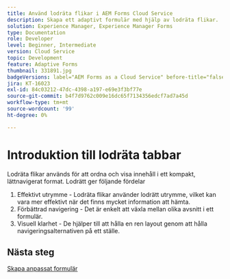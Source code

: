 ```yaml
---
title: Använd lodräta flikar i AEM Forms Cloud Service
description: Skapa ett adaptivt formulär med hjälp av lodräta flikar.
solution: Experience Manager, Experience Manager Forms
type: Documentation
role: Developer
level: Beginner, Intermediate
version: Cloud Service
topic: Development
feature: Adaptive Forms
thumbnail: 331891.jpg
badgeVersions: label="AEM Forms as a Cloud Service" before-title="false"
jira: KT-16023
exl-id: 84c03212-47dc-4398-a197-e69e3f3bf77e
source-git-commit: b4f7d9762c009e16dc65f7134356edcf7ad7a45d
workflow-type: tm+mt
source-wordcount: '99'
ht-degree: 0%

---
```


# Introduktion till lodräta tabbar

Lodräta flikar används för att ordna och visa innehåll i ett kompakt, lättnavigerat format. Lodrätt ger följande fördelar
1. Effektivt utrymme - Lodräta flikar använder lodrätt utrymme, vilket kan vara mer effektivt när det finns mycket information att hämta.
1. Förbättrad navigering - Det är enkelt att växla mellan olika avsnitt i ett formulär.
1. Visuell klarhet - De hjälper till att hålla en ren layout genom att hålla navigeringsalternativen på ett ställe.

## Nästa steg

[Skapa anpassat formulär](./create-af.md)
